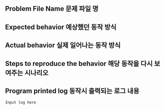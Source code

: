 ## Problem File Name 문제 파일 명

## Expected behavior 예상했던 동작 방식

## Actual behavior 실제 일어나는 동작 방식

## Steps to reproduce the behavior 해당 동작을 다시 보여주는 시나리오

## Program printed log 동작시 출력되는 로그 내용
```
Input log here
```
